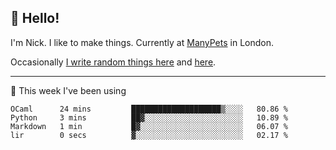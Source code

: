 ## 👋 Hello! 

I'm Nick. I like to make things. Currently at [ManyPets](https://manypets.com) in London.

Occasionally [I write random things here](https://nicksnell.com) and [here](https://twitter.com/nicksnell).

-------

🚀 This week I've been using

<!--START_SECTION:waka-->

```text
OCaml      24 mins         ████████████████████▒░░░░   80.86 %
Python     3 mins          ██▓░░░░░░░░░░░░░░░░░░░░░░   10.89 %
Markdown   1 min           █▓░░░░░░░░░░░░░░░░░░░░░░░   06.07 %
lir        0 secs          ▓░░░░░░░░░░░░░░░░░░░░░░░░   02.17 %
```

<!--END_SECTION:waka-->
